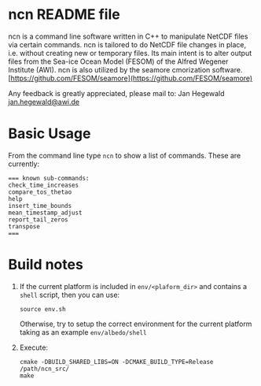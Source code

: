 # ncn README file

ncn is a command line software written in C++ to manipulate NetCDF files via certain commands. ncn is tailored to do NetCDF file changes in place, i.e. without creating new or temporary files. Its main intent is to alter output files from the Sea-ice Ocean Model (FESOM) of the Alfred Wegener Institute (AWI). ncn is also utilized by the seamore cmorization software. [https://github.com/FESOM/seamore](https://github.com/FESOM/seamore)

Any feedback is greatly appreciated, please mail to: Jan Hegewald <jan.hegewald@awi.de>

# Basic Usage

From the command line type
`ncn` to show a list of commands. These are currently:

```
=== known sub-commands:
check_time_increases
compare_tos_thetao
help
insert_time_bounds
mean_timestamp_adjust
report_tail_zeros
transpose
===
```

# Build notes

1. If the current platform is included in `env/<plaform_dir>` and contains a `shell`
   script, then you can use:
   ```
   source env.sh
   ```
   Otherwise, try to setup the correct environment for the current platform taking as an
   example `env/albedo/shell`

2. Execute:
   ```
   cmake -DBUILD_SHARED_LIBS=ON -DCMAKE_BUILD_TYPE=Release /path/ncn_src/
   make
   ```
